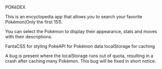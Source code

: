 POKéDEX

This is an encyclopedia app that allows you to search your favorite Pokémon(Only the first 151).

You can select the Pokémon to display their appearance, stats and moves with their descriptions.

FantaCSS for styling
PokéAPI for Pokémon data
localStorage for caching

A bug is present where the localStorage runs out of quota, resulting in a crash after caching many Pokémon.
This bug will be fixed in short notice.
